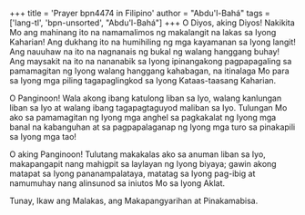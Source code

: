 +++
title = 'Prayer bpn4474 in Filipino'
author = "Abdu'l-Bahá"
tags = ['lang-tl', 'bpn-unsorted', "Abdu'l-Bahá"]
+++
O Diyos, aking Diyos! Nakikita Mo ang mahinang ito na namamalimos ng makalangit na lakas sa Iyong Kaharian! Ang dukhang ito na humihiling ng mga kayamanan sa Iyong langit! Ang nauuhaw na ito na nagnanais ng bukal ng walang hanggang buhay! Ang maysakit na ito na nananabik sa Iyong ipinangakong pagpapagaling sa pamamagitan ng Iyong walang hanggang kahabagan, na itinalaga Mo para sa Iyong mga piling tagapaglingkod sa Iyong Kataas-taasang Kaharian.

O Panginoon! Wala akong ibang katulong liban sa Iyo, walang kanlungan liban sa Iyo at walang ibang tagapagtaguyod maliban sa Iyo. Tulungan Mo ako sa pamamagitan ng Iyong mga anghel sa pagkakalat ng Iyong mga banal na kabanguhan at sa pagpapalaganap ng Iyong mga turo sa pinakapili sa Iyong mga tao!

O aking Panginoon! Tulutang makakalas ako sa anuman liban sa Iyo, makapangapit nang mahigpit sa laylayan ng Iyong biyaya; gawin akong matapat sa Iyong pananampalataya, matatag sa Iyong pag-ibig at namumuhay nang alinsunod sa iniutos Mo sa Iyong Aklat.

Tunay, Ikaw ang Malakas, ang Ma­kapangyarihan at Pinakamabisa.
